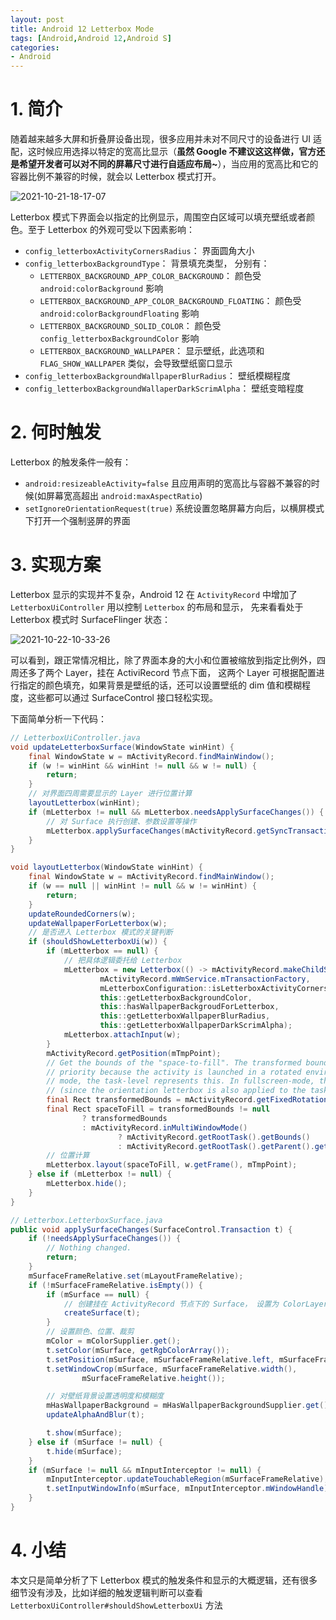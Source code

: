```yaml
---
layout: post
title: Android 12 Letterbox Mode
tags: [Android,Android 12,Android S]
categories: 
- Android
---
```


# 1. 简介

随着越来越多大屏和折叠屏设备出现，很多应用并未对不同尺寸的设备进行 UI 适配，这时候应用选择以特定的宽高比显示（**虽然 Google 不建议这这样做，官方还是希望开发者可以对不同的屏幕尺寸进行自适应布局~**），当应用的宽高比和它的容器比例不兼容的时候，就会以 Letterbox 模式打开。

![2021-10-21-18-17-07](https://raw.githubusercontent.com/shensky711/images/master/2021-10-21-18-17-07.png)

Letterbox 模式下界面会以指定的比例显示，周围空白区域可以填充壁纸或者颜色。至于 Letterbox 的外观可受以下因素影响：

 - `config_letterboxActivityCornersRadius`： 界面圆角大小
 - `config_letterboxBackgroundType`： 背景填充类型， 分别有： 
   - `LETTERBOX_BACKGROUND_APP_COLOR_BACKGROUND`： 颜色受 `android:colorBackground` 影响
   - `LETTERBOX_BACKGROUND_APP_COLOR_BACKGROUND_FLOATING`： 颜色受 `android:colorBackgroundFloating` 影响
   - `LETTERBOX_BACKGROUND_SOLID_COLOR`： 颜色受 `config_letterboxBackgroundColor` 影响
   - `LETTERBOX_BACKGROUND_WALLPAPER`： 显示壁纸，此选项和 `FLAG_SHOW_WALLPAPER` 类似，会导致壁纸窗口显示
 - `config_letterboxBackgroundWallpaperBlurRadius`： 壁纸模糊程度
 - `config_letterboxBackgroundWallaperDarkScrimAlpha`： 壁纸变暗程度

<!-- more -->

# 2. 何时触发

Letterbox 的触发条件一般有：

 - `android:resizeableActivity=false` 且应用声明的宽高比与容器不兼容的时候(如屏幕宽高超出 `android:maxAspectRatio`)
 - `setIgnoreOrientationRequest(true)` 系统设置忽略屏幕方向后，以横屏模式下打开一个强制竖屏的界面


# 3. 实现方案

Letterbox 显示的实现并不复杂，Android 12 在 `ActivityRecord` 中增加了 `LetterboxUiController` 用以控制 `Letterbox` 的布局和显示， 先来看看处于 Letterbox 模式时 SurfaceFlinger 状态：

![2021-10-22-10-33-26](https://raw.githubusercontent.com/shensky711/images/master/2021-10-22-10-33-26.png)

可以看到，跟正常情况相比，除了界面本身的大小和位置被缩放到指定比例外，四周还多了两个 Layer，挂在 ActiviRecord 节点下面， 这两个 Layer 可根据配置进行指定的颜色填充，如果背景是壁纸的话，还可以设置壁纸的 dim 值和模糊程度，这些都可以通过 SurfaceControl 接口轻松实现。

下面简单分析一下代码：

```java
// LetterboxUiController.java
void updateLetterboxSurface(WindowState winHint) {
    final WindowState w = mActivityRecord.findMainWindow();
    if (w != winHint && winHint != null && w != null) {
        return;
    }
    // 对界面四周需要显示的 Layer 进行位置计算
    layoutLetterbox(winHint);
    if (mLetterbox != null && mLetterbox.needsApplySurfaceChanges()) {
        // 对 Surface 执行创建、参数设置等操作
        mLetterbox.applySurfaceChanges(mActivityRecord.getSyncTransaction());
    }
}

void layoutLetterbox(WindowState winHint) {
    final WindowState w = mActivityRecord.findMainWindow();
    if (w == null || winHint != null && w != winHint) {
        return;
    }
    updateRoundedCorners(w);
    updateWallpaperForLetterbox(w);
    // 是否进入 Letterbox 模式的关键判断
    if (shouldShowLetterboxUi(w)) {
        if (mLetterbox == null) {
            // 把具体逻辑委托给 Letterbox 
            mLetterbox = new Letterbox(() -> mActivityRecord.makeChildSurface(null),
                    mActivityRecord.mWmService.mTransactionFactory,
                    mLetterboxConfiguration::isLetterboxActivityCornersRounded,
                    this::getLetterboxBackgroundColor,
                    this::hasWallpaperBackgroudForLetterbox,
                    this::getLetterboxWallpaperBlurRadius,
                    this::getLetterboxWallpaperDarkScrimAlpha);
            mLetterbox.attachInput(w);
        }
        mActivityRecord.getPosition(mTmpPoint);
        // Get the bounds of the "space-to-fill". The transformed bounds have the highest
        // priority because the activity is launched in a rotated environment. In multi-window
        // mode, the task-level represents this. In fullscreen-mode, the task container does
        // (since the orientation letterbox is also applied to the task).
        final Rect transformedBounds = mActivityRecord.getFixedRotationTransformDisplayBounds();
        final Rect spaceToFill = transformedBounds != null
                ? transformedBounds
                : mActivityRecord.inMultiWindowMode()
                        ? mActivityRecord.getRootTask().getBounds()
                        : mActivityRecord.getRootTask().getParent().getBounds();
        // 位置计算
        mLetterbox.layout(spaceToFill, w.getFrame(), mTmpPoint);
    } else if (mLetterbox != null) {
        mLetterbox.hide();
    }
}
```

```java
// Letterbox.LetterboxSurface.java
public void applySurfaceChanges(SurfaceControl.Transaction t) {
    if (!needsApplySurfaceChanges()) {
        // Nothing changed.
        return;
    }
    mSurfaceFrameRelative.set(mLayoutFrameRelative);
    if (!mSurfaceFrameRelative.isEmpty()) {
        if (mSurface == null) {
            // 创建挂在 ActivityRecord 节点下的 Surface， 设置为 ColorLayer 类型
            createSurface(t);
        }
        // 设置颜色、位置、裁剪
        mColor = mColorSupplier.get();
        t.setColor(mSurface, getRgbColorArray());
        t.setPosition(mSurface, mSurfaceFrameRelative.left, mSurfaceFrameRelative.top);
        t.setWindowCrop(mSurface, mSurfaceFrameRelative.width(),
                mSurfaceFrameRelative.height());

        // 对壁纸背景设置透明度和模糊度
        mHasWallpaperBackground = mHasWallpaperBackgroundSupplier.get();
        updateAlphaAndBlur(t);

        t.show(mSurface);
    } else if (mSurface != null) {
        t.hide(mSurface);
    }
    if (mSurface != null && mInputInterceptor != null) {
        mInputInterceptor.updateTouchableRegion(mSurfaceFrameRelative);
        t.setInputWindowInfo(mSurface, mInputInterceptor.mWindowHandle);
    }
}
```

# 4. 小结

本文只是简单分析了下 Letterbox 模式的触发条件和显示的大概逻辑，还有很多细节没有涉及，比如详细的触发逻辑判断可以查看 `LetterboxUiController#shouldShowLetterboxUi` 方法
